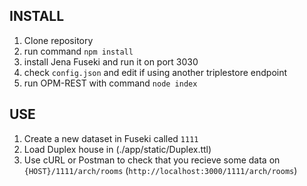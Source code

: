 ## INSTALL

1. Clone repository
2. run command `npm install`
3. install Jena Fuseki and run it on port 3030
4. check `config.json` and edit if using another triplestore endpoint
5. run OPM-REST with command `node index`

## USE

1. Create a new dataset in Fuseki called `1111`
2. Load Duplex house in (./app/static/Duplex.ttl)
3. Use cURL or Postman to check that you recieve some data on `{HOST}/1111/arch/rooms` (`http://localhost:3000/1111/arch/rooms`)

